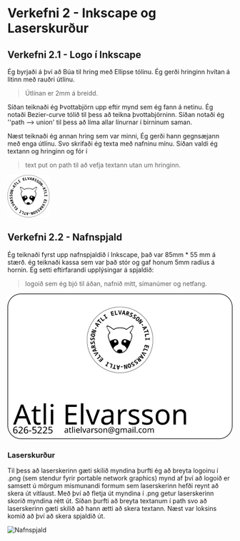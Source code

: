 # Verkefni 2 - Inkscape og Laserskurður


##  Verkefni 2.1 - Logo í Inkscape
Ég byrjaði á því að Búa til hring með Ellipse tólinu.
Ég gerði hringinn hvítan á litinn með rauðri útlínu.
> Útlínan er 2mm á breidd.

Síðan teiknaði ég Þvottabjörn upp eftir mynd sem ég fann á netinu. Ég notaði Bezier-curve tólið til þess að teikna þvottabjörninn. Síðan notaði ég ''path --> union' til þess að líma allar línurnar í birninum saman.

Næst teiknaði ég annan hring sem var minni, Ég gerði hann gegnsæjann með enga útlínu. Svo skrifaði ég texta með nafninu mínu. Síðan valdi ég textann og hringinn og fór í
>text put on path til að vefja textann utan um hringinn.

![Logo](myndir/logo.png "logo")

##  Verkefni 2.2 - Nafnspjald

Ég teiknaði fyrst upp nafnspjaldið í Inkscape, það var 85mm * 55 mm á stærð. ég teiknaði kassa sem var það stór og gaf honum 5mm radíus á hornin.
Ég setti eftirfarandi upplýsingar á spjaldið:
>logoið sem ég bjó til áðan, nafnið mitt, símanúmer og netfang.

![Nafnspjald](myndir/nafnspjald.png "nafnspjald")

### Laserskurður
Til þess að laserskerinn gæti skilið myndina þurfti ég að breyta logoinu í .png (sem stendur fyrir portable network graphics) mynd af því að logoið er samsett ú mörgum mismunandi formum sem laserskerinn hefði reynt að skera út vitlaust. Með því að fletja út myndina í .png getur laserskerinn skorið myndina rétt út. Síðan þurfti að breyta textanum í path svo að laserskerinn gæti skilið að hann ætti að skera textann.
Næst var loksins komið að því að skera spjaldið út.

![Nafnspjald](myndir/nafnspjaldmynd.png "Mynd")
